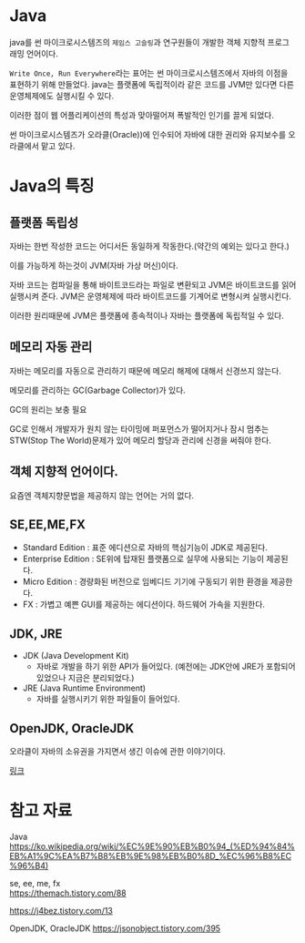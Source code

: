# Java
java를 썬 마이크로시스템즈의 `제임스 고슬링`과 연구원들이 개발한 객체 지향적 프로그래밍 언어이다.

`Write Once, Run Everywhere`라는 표어는 썬 마이크로시스템즈에서  자바의 이점을 표현하기 위해 만들었다. java는 플랫폼에 독립적이라 같은 코드를 JVM만 있다면 다른 운영체제에도 실행시킬 수 있다.

이러한 점이 웹 어플리케이션의 특성과 맞아떨어져 폭발적인 인기를 끌게 되었다.

썬 마이크로시스템즈가 오라클(Oracle))에 인수되어 자바에 대한 권리와 유지보수를 오라클에서 맡고 있다.

# Java의 특징
## 플랫폼 독립성
자바는 한번 작성한 코드는 어디서든 동일하게 작동한다.(약간의 예외는 있다고 한다.)

이를 가능하게 하는것이 JVM(자바 가상 머신)이다. 

자바 코드는 컴파일을 통해 바이트코드라는 파일로 변환되고 JVM은 바이트코드를 읽어 실행시켜 준다. JVM은 운영체제에 따라 바이트코드를 기계어로 변형시켜 실행시킨다.

이러한 원리때문에 JVM은 플랫폼에 종속적이나 자바는 플랫폼에 독립적일 수 있다.
## 메모리 자동 관리
자바는 메모리를 자동으로 관리하기 때문에 메모리 해제에 대해서 신경쓰지 않는다.

메모리를 관리하는 GC(Garbage Collector)가 있다.

GC의 원리는 보충 필요

GC로 인해서 개발자가 원치 않는 타이밍에 퍼포먼스가 떨어지거나 잠시 멈추는 STW(Stop The World)문제가 있어 메모리 할당과 관리에 신경을 써줘야 한다.

## 객체 지향적 언어이다.
요즘엔 객체지향문법을 제공하지 않는 언어는 거의 없다.

## SE,EE,ME,FX
- Standard Edition : 표준 에디션으로 자바의 핵심기능이 JDK로 제공된다.
- Enterprise Edition : SE위에 탑재된 플랫폼으로 실무에 사용되는 기능이 제공된다.
- Micro Edition : 경량화된 버전으로 임베디드 기기에 구동되기 위한 환경을 제공한다.
- FX : 가볍고 예쁜 GUI를 제공하는 에디션이다. 하드웨어 가속을 지원한다.

## JDK, JRE
- JDK (Java Development Kit)
    - 자바로 개발을 하기 위한 API가 들어있다. (예전에는 JDK안에 JRE가 포함되어 있었으나 지금은 분리되었다.)
- JRE (Java Runtime Environment)
    - 자바를 실행시키기 위한 파일들이 들어있다.

## OpenJDK, OracleJDK
오라클이 자바의 소유권을 가지면서 생긴 이슈에 관한 이야기이다.

[링크](https://jsonobject.tistory.com/395)
# 참고 자료
Java
https://ko.wikipedia.org/wiki/%EC%9E%90%EB%B0%94_(%ED%94%84%EB%A1%9C%EA%B7%B8%EB%9E%98%EB%B0%8D_%EC%96%B8%EC%96%B4)

se, ee, me, fx<br>
https://themach.tistory.com/88

https://j4bez.tistory.com/13

OpenJDK, OracleJDK
https://jsonobject.tistory.com/395
